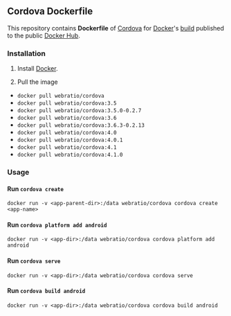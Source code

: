 ## Cordova Dockerfile

This repository contains **Dockerfile** of [Cordova](http://cordova.apache.org/) for [Docker](https://www.docker.com/)'s [build](https://registry.hub.docker.com/u/webratio/cordova/) published to the public [Docker Hub](https://hub.docker.com/).

### Installation

1. Install [Docker](https://www.docker.com/).

2. Pull the image
  * `docker pull webratio/cordova`
  * `docker pull webratio/cordova:3.5`
  * `docker pull webratio/cordova:3.5.0-0.2.7`
  * `docker pull webratio/cordova:3.6`
  * `docker pull webratio/cordova:3.6.3-0.2.13`
  * `docker pull webratio/cordova:4.0`
  * `docker pull webratio/cordova:4.0.1`
  * `docker pull webratio/cordova:4.1`
  * `docker pull webratio/cordova:4.1.0`

### Usage

#### Run `cordova create`

    docker run -v <app-parent-dir>:/data webratio/cordova cordova create <app-name>

#### Run `cordova platform add android`

    docker run -v <app-dir>:/data webratio/cordova cordova platform add android

#### Run `cordova serve`

    docker run -v <app-dir>:/data webratio/cordova cordova serve

#### Run `cordova build android`

    docker run -v <app-dir>:/data webratio/cordova cordova build android


